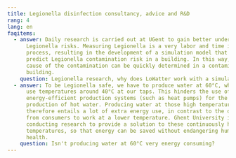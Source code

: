 ```yaml
---
title: Legionella disinfection consultancy, advice and R&D
rang: 4
lang: en
faqitems:
  - answer: Daily research is carried out at UGent to gain better understanding in
      Legionella risks. Measuring Legionella is a very labor and time intensive
      process, resulting in the development of a simulation model that allows to
      predict Legionella contamination risk in a building. In this way, the
      cause of the contamination can be quickly determined in a contaminated
      building.
    question: Legionella research, why does LoWatter work with a simulation model?
  - answer: To be Legionella safe, we have to produce water at 60°C, while we only
      use temperatures around 40°C at our taps. This hinders the use of
      energy-efficient production systems (such as heat pumps) for the
      production of hot water. Producing water at those high temperatures
      therefore entails a lot of extra energy use, in contrast to the demand
      from consumers to work at a lower temperature. Ghent University is
      conducting research to provide a solution to these continuously high
      temperatures, so that energy can be saved without endangering human
      health.
    question: Isn't producing water at 60°C very energy consuming?
---
```

